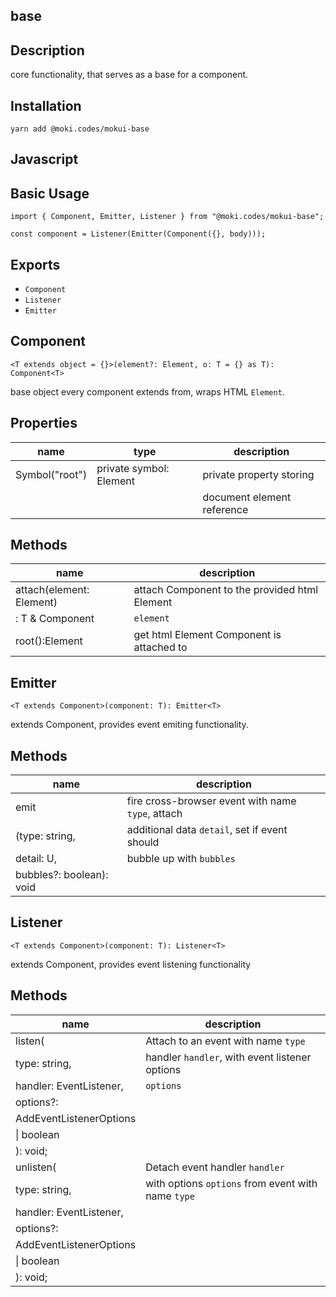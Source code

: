 base
--------------------------------------------------------------------------------

Description
--------------------------------------------------------------------------------
core functionality, that serves as a base for a component.

Installation
--------------------------------------------------------------------------------
```
yarn add @moki.codes/mokui-base
```

Javascript
--------------------------------------------------------------------------------

Basic Usage
--------------------------------------------------------------------------------
```
import { Component, Emitter, Listener } from "@moki.codes/mokui-base";

const component = Listener(Emitter(Component({}, body)));
```

Exports
--------------------------------------------------------------------------------
* `Component`
* `Listener`
* `Emitter`

Component
--------------------------------------------------------------------------------
`<T extends object = {}>(element?: Element, o: T = {} as T): Component<T>`

base object every component extends from, wraps HTML `Element`.

Properties
--------------------------------------------------------------------------------
| name                | type                     | description                 |
| ------------------- | ------------------------ | --------------------------- |
| Symbol("root")      | private symbol: Element  | private property storing    |
|                     |                          | document element reference  |

Methods
--------------------------------------------------------------------------------
| name                     | description                                       |
| ------------------------ | ------------------------------------------------- |
| attach(element: Element) | attach Component to the provided html Element     |
| : T & Component<T>       | `element`                                         |
| root():Element           | get html Element Component is attached to         |


Emitter
--------------------------------------------------------------------------------
`<T extends Component>(component: T): Emitter<T>`

extends Component, provides event emiting functionality.

Methods
--------------------------------------------------------------------------------
| name                     | description                                       |
| ------------------------ | ------------------------------------------------- |
| emit<U extends object>   | fire cross-browser event with name `type`, attach |
| (type: string,           | additional data `detail`, set if event should     |
| detail: U,               | bubble up with `bubbles`                          |
| bubbles?: boolean): void |                                                   |

Listener
--------------------------------------------------------------------------------
`<T extends Component>(component: T): Listener<T>`

extends Component, provides event listening functionality

Methods
---------------------------------------------------------------------------------
| name                     | description                                        |
| ------------------------ | -------------------------------------------------- |
| listen(                  | Attach to an event with name `type`                |
| type: string,            | handler `handler`, with event listener options     |
| handler: EventListener,  | `options`                                          |
| options?:                |                                                    |
|  AddEventListenerOptions |                                                    |
|  \| boolean              |                                                    |
| ): void;                 |                                                    |
| unlisten(                | Detach event handler `handler`                     |
| type: string,            | with options `options` from event with name `type` |
| handler: EventListener,  |                                                    |
| options?:                |                                                    |
|  AddEventListenerOptions |                                                    |
|  \| boolean              |                                                    |
| ): void;                 |                                                    |
